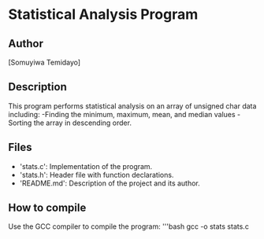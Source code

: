 # Statistical Analysis Program

 ## Author
 [Somuyiwa Temidayo]

 ## Description
 This program performs statistical analysis on an array of unsigned char data including:
-Finding the minimum, maximum, mean, and median values
-Sorting the array in descending order.

 ## Files
 - 'stats.c': Implementation of the program.
 - 'stats.h': Header file with function declarations.
 - 'README.md': Description of the project and its author.

 ## How to compile
 Use the GCC compiler to compile the program:
 '''bash
 gcc -o stats stats.c



